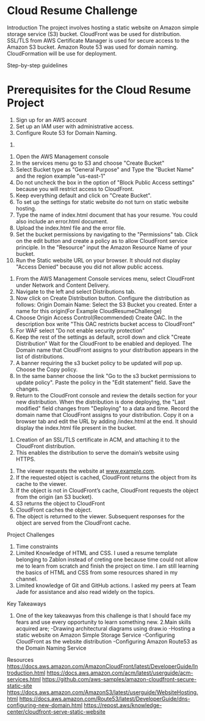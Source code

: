 # Cloud Resume Challenge 

Introduction
The project involves hosting a static website on Amazon simple storage service (S3) bucket. 
CloudFront was be used for distribution. SSL/TLS from AWS Certificate Manager is used for 
secure access to the Amazon S3 bucket. Amazon Route 53 was used for domain naming. CloudFormation will be use for deployment.                                                                                           

Step-by-step guidelines

# Prerequisites for the Cloud Resume Project

1. Sign up for an AWS account
2. Set up an IAM user with administrative access.
3. Configure Route 53 for Domain Naming.

<!-- Configuring Amazon Route 53  -->

1. 

<!-- Amazon Simple Storage Service configuration -->

1. Open the AWS Management console
2. In the services menu go to S3 and choose "Create Bucket"
3. Select Bucket type as "General Purpose" and Type the "Bucket Name" and the 
    region example "us-east-1"
5. Do not uncheck the box in the option of "Block Public Access settings" because you 
    will restrict access to CloudFront.
6. Keep everything default and click on "Create Bucket".
7. To set up the settings for static website do not turn on static website hosting.
9. Type the name of index.html document that has your resume. You could also include 
    an error.html document.
10. Upload the index.html file and the error file.
11. Set the bucket permissions by navigating to the "Permissions" tab.
    Click on the edit button and create a policy as to allow CloudFront service principle.
    In the "Resource" input the Amazon Resource Name of your bucket.
12. Run the Static website URL on your browser. It should not display "Access 
    Denied" because you did not allow public access.


<!-- Creating a CloudFront Distribution -->
1. From the AWS Management Console services menu, select CloudFront under Network
    and Content Delivery.
2. Navigate to the left and select Distributions tab.
3. Now click on Create Distribution button. Configure the distribution as follows:
    Origin Domain Name: Select the S3 Bucket you created.
    Enter a name for this origin(For Example CloudResumeChallenge)
4. Choose Origin Access Control(Recommended)
    Create OAC. In the description box write "This OAC restricts bucket access to CloudFront" 
5. For WAF select "Do not enable security protection"
6. Keep the rest of the settings as default, scroll down and click "Create Distribution"
    Wait for the CloudFront to be enabled and deployed. The Domain name that CloudFront 
    assigns to your distribution appears in the list of distributions.
7. A banner requiring the s3 bucket policy to be updated will pop up. Choose the Copy policy.
8. In the same banner choose the link "Go to the s3 bucket permissions to update policy". Paste the policy in the "Edit statement" field. Save the changes.
9. Return to the CloudFront console and review the details section for your new distribution. When the distribution is done deploying, the "Last modified" field changes from "Deploying" to a data and time. Record the domain name that CloudFront assigns to your distribution. 
    Copy it on a browser tab and edit the URL by adding /index.html at the end. It should display the index.html file present in the bucket.

<!-- ACM Configuration -->
1. Creation of an SSL/TLS certificate in ACM, and attaching it to the CloudFront        distribution.
2. This enables the distribution to serve the domain’s website using HTTPS.

<!-- Aquiring a Domain Name --> 


<!-- Using Route53 for Domain Naming -->

<!-- Architectural Diagram   -->

1. The viewer requests the website at www.example.com.
2. If the requested object is cached, CloudFront returns the object from its cache to the viewer.
3. If the object is not in CloudFront’s cache, CloudFront requests the object from the origin (an S3 bucket).
4. S3 returns the object to CloudFront
5. CloudFront caches the object.
6. The object is returned to the viewer. Subsequent responses for the object are served from the CloudFront cache.

Project Challenges
1. Time constraints
2. Limited Knowledge of HTML and CSS. I used a resume template belonging to Zablon instead of creting one
    because time could not allow me to learn from scratch and finish the project on time. I am still learning the basics of HTML and CSS from some resources shared in my channel.
3. Limited knowledge of Git and GitHub actions. I asked my peers at Team Jade for assistance and also read 
    widely on the topics.

Key Takeaways
1. One of the key takeawyas from this challenge is that I should face my fears and use every opportunity to 
    learn something new. 
2.Main skills acquired are;
    -Drawing architectural diagrams using draw.io
    -Hosting a static website on Amazon Simple Storage Service
    -Configuring CloudFront as the website distribution
    -Configuring Amazon Route53 as the Domain Naming Service



Resources
https://docs.aws.amazon.com/AmazonCloudFront/latest/DeveloperGuide/Introduction.html
https://docs.aws.amazon.com/acm/latest/userguide/acm-services.html
https://github.com/aws-samples/amazon-cloudfront-secure-static-site
https://docs.aws.amazon.com/AmazonS3/latest/userguide/WebsiteHosting.html
https://docs.aws.amazon.com/Route53/latest/DeveloperGuide/dns-configuring-new-domain.html
https://repost.aws/knowledge-center/cloudfront-serve-static-website



